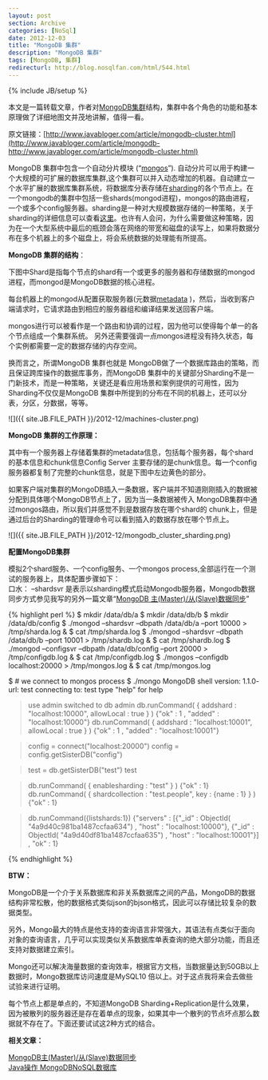 ```yaml
---
layout: post
section: Archive
categories: [NoSql]
date: 2012-12-03
title: "MongoDB 集群"
description: "MongoDB 集群"
tags: [MongoDB, 集群]
redirecturl: http://blog.nosqlfan.com/html/544.html
---
```

{% include JB/setup %}

本文是一篇转载文章，作者对[MongoDB](http://blog.nosqlfan.com/tags/mongodb "查看 MongoDB 的全部文章")[集群](http://blog.nosqlfan.com/tags/%e9%9b%86%e7%be%a4 "查看 集群 的全部文章")结构，集群中各个角色的功能和基本原理做了详细地图文并茂地讲解，值得一看。

原文链接：[http://www.javabloger.com/article/mongodb-cluster.html](http://www.javabloger.com/article/mongodb-http://www.javabloger.com/article/mongodb-cluster.html)

MongoDB 集群中包含一个自动分片模块
(“[mongos](http://blog.nosqlfan.com/tags/mongos "查看 mongos 的全部文章")”).
自动分片可以用于构建一个大规模的可扩展的数据库集群,这个集群可以并入动态增加的机器。自动建立一个水平扩展的数据库集群系统，将数据库分表存储在[sharding](http://blog.nosqlfan.com/tags/sharding "查看 sharding 的全部文章")的各个节点上。在一个mongodb的集群中包括一些shards(mongod进程)，mongos的路由进程，一个或多个config服务器。sharding是一种对大规模数据存储的一种策略，关于sharding的详细信息可以查看[这里](http://en.wikipedia.org/wiki/Shard)。也许有人会问，为什么需要做这种策略，因为在一个大型系统中最后的瓶颈会落在网络的带宽和磁盘的读写上，如果将数据分布在多个机器上的多个磁盘上，将会系统数据的处理能有所提高。

**MongoDB 集群的结构**：

下图中Shard是指每个节点的shard有一个或更多的服务器和存储数据的mongod进程，而mongod是MongoDB数据的核心进程。

每台机器上的mongod从配置获取服务器(元数据[metadata](http://blog.nosqlfan.com/tags/metadata "查看 metadata 的全部文章")
)，然后，当收到客户端请求时，它请求路由到相应的服务器组和编译结果发送回客户端。

mongos进行可以被看作是一个路由和协调的过程，因为他可以使得每个单一的各个节点组成一个集群系统。
另外还需要强调一点mongos进程没有持久状态，每个实例都需要一定的数据存储的内存空间。

换而言之，所谓MongoDB 集群也就是
MongoDB做了一个数据库路由的策略，而且保证跨库操作的数据库事务，而MongoDB
集群中的关键部分Sharding不是一门新技术，而是一种策略，关键还是看应用场景和案例提供的可用性，因为Sharding不仅仅是MongoDB
集群中所提到的分布在不同的机器上，还可以分表，分区，分数据，等等。

![]({{ site.JB.FILE_PATH }}/2012-12/machines-cluster.png)

**MongoDB 集群的工作原理：**

其中有一个服务器上存储着集群的metadata信息，包括每个服务器，每个shard的基本信息和chunk信息Config
Server
主要存储的是chunk信息。每一个config服务器都复制了完整的chunk信息，就是下图中左边黄色的部分。

如果客户端对集群的MongoDB插入一条数据，客户端并不知道刚刚插入的数据被分配到具体哪个MongoDB节点上了，因为当一条数据被传入
MongoDB集群中通过mongos路由，所以我们并感觉不到是数据存放在哪个shard的
chunk上，但是通过后台的Sharding的管理命令可以看到插入的数据存放在哪个节点上。

![]({{ site.JB.FILE_PATH }}/2012-12/mongodb_cluster_sharding.png)

**配置MongoDB集群**

模拟2个shard服务、一个config服务、一个mongos
process,全部运行在一个测试的服务器上，具体配置步骤如下：  
 口水： –shardsvr
是表示以sharding模式启动Mongodb服务器，Mongodb数据同步方式参见我写的另外一篇文章“[MongoDB
主(Master)/从(Slave)数据同步](http://www.javabloger.com/article/mongodb-master-slave-replication.html)”

{% highlight perl %}
$ mkdir /data/db/a
$ mkdir /data/db/b
$ mkdir /data/db/config
$ ./mongod –shardsvr –dbpath /data/db/a –port 10000 > /tmp/sharda.log &
$ cat /tmp/sharda.log
$ ./mongod –shardsvr –dbpath /data/db/b –port 10001 > /tmp/shardb.log &
$ cat /tmp/shardb.log
$ ./mongod –configsvr –dbpath /data/db/config –port 20000 > /tmp/configdb.log &
$ cat /tmp/configdb.log
$ ./mongos –configdb localhost:20000 > /tmp/mongos.log &
$ cat /tmp/mongos.log

$ # we connect to mongos process
$ ./mongo
MongoDB shell version: 1.1.0-
url: test
connecting to: test
type "help" for help
> use admin
switched to db admin
> db.runCommand( { addshard : "localhost:10000", allowLocal : true } )
{"ok" : 1 , "added" : "localhost:10000"}
> db.runCommand( { addshard : "localhost:10001", allowLocal : true } )
{"ok" : 1 , "added" : "localhost:10001"}

> config = connect("localhost:20000")
> config = config.getSisterDB("config")

> test = db.getSisterDB("test")
test

> db.runCommand( { enablesharding : "test" } )
{"ok" : 1}
> db.runCommand( { shardcollection : "test.people", key : {name : 1} } )
{"ok" : 1}

> db.runCommand({listshards:1})
{"servers" : [{"_id" :  ObjectId( "4a9d40c981ba1487ccfaa634")  , "host" : "localhost:10000"},
{"_id" :  ObjectId( "4a9d40df81ba1487ccfaa635")  , "host" : "localhost:10001"}] ,
"ok" : 1}
>
{% endhighlight %}

**BTW：**

MongoDB是一个介于关系数据库和非关系数据库之间的产品，MongoDB的数据结构非常松散，他的数据格式类似json的bjson格式，因此可以存储比较复杂的数据类型。

另外，Mongo最大的特点是他支持的查询语言非常强大，其语法有点类似于面向对象的查询语言，几乎可以实现类似关系数据库单表查询的绝大部分功能，而且还支持对数据建立索引。

Mongo还可以解决海量数据的查询效率，根据官方文档，当数据量达到50GB以上数据时，Mongo数据库访问速度是MySQL10
倍以上。对于这点我将来会去做些试验来进行证明。

每个节点上都是单点的，不知道MongoDB Sharding+Replication是什么效果，因为被散列的服务器还是存在着单点的现象，如果其中一个散列的节点坏点那么数据就不存在了。下面还要试试这2种方式的结合。

**相关文章：**

 [MongoDB主(Master)/从(Slave)数据同步](http://www.javabloger.com/article/mongodb-master-slave-replication.html)  
 [Java操作 MongoDBNoSQL数据库](http://www.javabloger.com/article/mongodb-java.html)

